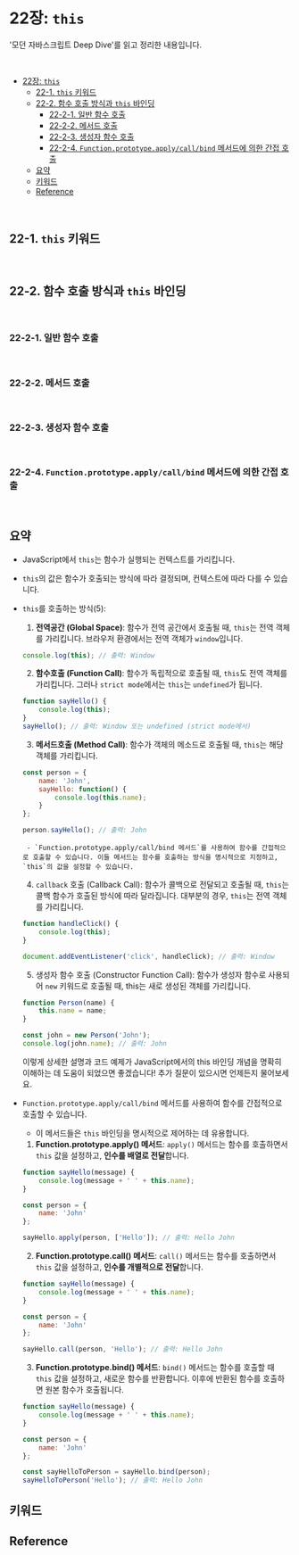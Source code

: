 # 22장: `this`
'모던 자바스크립트 Deep Dive'를 읽고 정리한 내용입니다. 

<br>

- [22장: `this`](#22장-this)
  - [22-1. `this` 키워드](#22-1-this-키워드)
  - [22-2. 함수 호출 방식과 `this` 바인딩](#22-2-함수-호출-방식과-this-바인딩)
    - [22-2-1. 일반 함수 호출](#22-2-1-일반-함수-호출)
    - [22-2-2. 메서드 호출](#22-2-2-메서드-호출)
    - [22-2-3. 생성자 함수 호출](#22-2-3-생성자-함수-호출)
    - [22-2-4. `Function.prototype.apply/call/bind` 메서드에 의한 간접 호출](#22-2-4-functionprototypeapplycallbind-메서드에-의한-간접-호출)
  - [요약](#요약)
  - [키워드](#키워드)
  - [Reference](#reference)

<br>

## 22-1. `this` 키워드

<br>

## 22-2. 함수 호출 방식과 `this` 바인딩

<br>

### 22-2-1. 일반 함수 호출

<br>

### 22-2-2. 메서드 호출

<br>

### 22-2-3. 생성자 함수 호출

<br>

### 22-2-4. `Function.prototype.apply/call/bind` 메서드에 의한 간접 호출

<br>

## 요약
- JavaScript에서 `this`는 함수가 실행되는 컨텍스트를 가리킵니다.
- `this`의 값은 함수가 호출되는 방식에 따라 결정되며, 컨텍스트에 따라 다를 수 있습니다.
- `this`를 호출하는 방식(5):
    1. **전역공간 (Global Space)**: 함수가 전역 공간에서 호출될 때, `this`는 전역 객체를 가리킵니다. 브라우저 환경에서는 전역 객체가 `window`입니다.
    ```js
    console.log(this); // 출력: Window
    ```
    2. **함수호출 (Function Call)**: 함수가 독립적으로 호출될 때, `this`도 전역 객체를 가리킵니다. 그러나 `strict mode`에서는 `this`는 `undefined`가 됩니다.
    ```js
    function sayHello() {
        console.log(this);
    }
    sayHello(); // 출력: Window 또는 undefined (strict mode에서)
    ```
    3. **메서드호출 (Method Call)**: 함수가 객체의 메소드로 호출될 때, `this`는 해당 객체를 가리킵니다.
    ```js
    const person = {
        name: 'John',
        sayHello: function() {
            console.log(this.name);
        }
    };

    person.sayHello(); // 출력: John
    ```
       - `Function.prototype.apply/call/bind 메서드`를 사용하여 함수를 간접적으로 호출할 수 있습니다. 이들 메서드는 함수를 호출하는 방식을 명시적으로 지정하고, `this`의 값을 설정할 수 있습니다.
    4. `callback` 호출 (Callback Call): 함수가 콜백으로 전달되고 호출될 때, `this`는 콜백 함수가 호출된 방식에 따라 달라집니다. 대부분의 경우, `this`는 전역 객체를 가리킵니다.
    ```js
    function handleClick() {
        console.log(this);
    }

    document.addEventListener('click', handleClick); // 출력: Window
    ```
    5. 생성자 함수 호출 (Constructor Function Call): 함수가 생성자 함수로 사용되어 `new` 키워드로 호출될 때, this는 새로 생성된 객체를 가리킵니다.
    ```js
    function Person(name) {
        this.name = name;
    }

    const john = new Person('John');
    console.log(john.name); // 출력: John
    ```
    이렇게 상세한 설명과 코드 예제가 JavaScript에서의 this 바인딩 개념을 명확히 이해하는 데 도움이 되었으면 좋겠습니다! 추가 질문이 있으시면 언제든지 물어보세요.


- `Function.prototype.apply/call/bind` 메서드를 사용하여 함수를 간접적으로 호출할 수 있습니다.
  - 이 메서드들은 `this` 바인딩을 명시적으로 제어하는 데 유용합니다.
  1. **Function.prototype.apply() 메서드**: `apply()` 메서드는 함수를 호출하면서 `this` 값을 설정하고, **인수를 배열로 전달**합니다.
    ```js
    function sayHello(message) {
        console.log(message + ' ' + this.name);
    }

    const person = {
        name: 'John'
    };

    sayHello.apply(person, ['Hello']); // 출력: Hello John
    ```

  2. **Function.prototype.call() 메서드**: `call()` 메서드는 함수를 호출하면서 `this` 값을 설정하고, **인수를 개별적으로 전달**합니다.
    ```js
    function sayHello(message) {
        console.log(message + ' ' + this.name);
    }

    const person = {
        name: 'John'
    };

    sayHello.call(person, 'Hello'); // 출력: Hello John
    ```

  3. **Function.prototype.bind() 메서드**: `bind()` 메서드는 함수를 호출할 때 `this` 값을 설정하고, 새로운 함수를 반환합니다. 이후에 반환된 함수를 호출하면 원본 함수가 호출됩니다.
    ```js
    function sayHello(message) {
        console.log(message + ' ' + this.name);
    }

    const person = {
        name: 'John'
    };

    const sayHelloToPerson = sayHello.bind(person);
    sayHelloToPerson('Hello'); // 출력: Hello John
    ```


## 키워드
## Reference